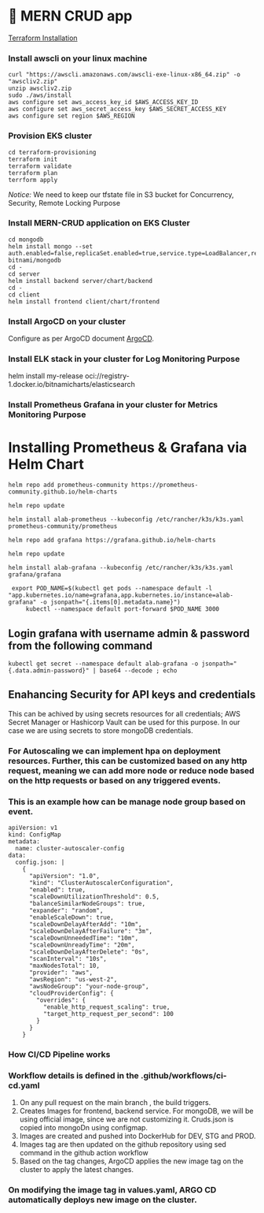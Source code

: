 # 🤘 MERN CRUD app
[Terraform Installation](https://developer.hashicorp.com/terraform/tutorials/aws-get-started/install-cli)
### Install awscli on your linux machine
```console
curl "https://awscli.amazonaws.com/awscli-exe-linux-x86_64.zip" -o "awscliv2.zip"
unzip awscliv2.zip
sudo ./aws/install
aws configure set aws_access_key_id $AWS_ACCESS_KEY_ID
aws configure set aws_secret_access_key $AWS_SECRET_ACCESS_KEY
aws configure set region $AWS_REGION
```
### Provision EKS cluster
```console
cd terraform-provisioning
terraform init
terraform validate
terraform plan
terrform apply
```
*Notice:* We need to keep our tfstate file in S3 bucket for Concurrency, Security, Remote Locking Purpose
### Install MERN-CRUD application on EKS Cluster
```console
cd mongodb
helm install mongo --set auth.enabled=false,replicaSet.enabled=true,service.type=LoadBalancer,replicaSet.replicas.secondary=3 bitnami/mongodb
cd -
cd server
helm install backend server/chart/backend
cd -
cd client
helm install frontend client/chart/frontend
```
### Install ArgoCD on your cluster
Configure as per ArgoCD document [ArgoCD](https://argo-cd.readthedocs.io/en/stable/).
### Install ELK stack in your cluster for Log Monitoring Purpose
helm install my-release oci://registry-1.docker.io/bitnamicharts/elasticsearch
### Install Prometheus Grafana in your cluster for Metrics Monitoring Purpose
# Installing Prometheus & Grafana via Helm Chart
```console
helm repo add prometheus-community https://prometheus-community.github.io/helm-charts
```
```console
helm repo update
```
```console
helm install alab-prometheus --kubeconfig /etc/rancher/k3s/k3s.yaml prometheus-community/prometheus
```
```console
helm repo add grafana https://grafana.github.io/helm-charts
```
```console
helm repo update
```
```console
helm install alab-grafana --kubeconfig /etc/rancher/k3s/k3s.yaml grafana/grafana
 ```
```console
 export POD_NAME=$(kubectl get pods --namespace default -l "app.kubernetes.io/name=grafana,app.kubernetes.io/instance=alab-grafana" -o jsonpath="{.items[0].metadata.name}")
     kubectl --namespace default port-forward $POD_NAME 3000
```
## Login grafana with username admin & password from the following command
```console
kubectl get secret --namespace default alab-grafana -o jsonpath="{.data.admin-password}" | base64 --decode ; echo
```
## Enahancing Security for API keys and credentials
This can be achived by using secrets resources  for all credentials; AWS Secret Manager or Hashicorp Vault can be used for this purpose.
In our case we are using secrets to store mongoDB credentials. 

### For Autoscaling we can implement hpa on deployment resources. Further, this can be customized based on any http request, meaning we can add more node or reduce node based on the http requests or based on any triggered events.
### This is an example how can be manage node group based on event.
```console
apiVersion: v1
kind: ConfigMap
metadata:
  name: cluster-autoscaler-config
data:
  config.json: |
    {
      "apiVersion": "1.0",
      "kind": "ClusterAutoscalerConfiguration",
      "enabled": true,
      "scaleDownUtilizationThreshold": 0.5,
      "balanceSimilarNodeGroups": true,
      "expander": "random",
      "enableScaleDown": true,
      "scaleDownDelayAfterAdd": "10m",
      "scaleDownDelayAfterFailure": "3m",
      "scaleDownUnneededTime": "10m",
      "scaleDownUnreadyTime": "20m",
      "scaleDownDelayAfterDelete": "0s",
      "scanInterval": "10s",
      "maxNodesTotal": 10,
      "provider": "aws",
      "awsRegion": "us-west-2",
      "awsNodeGroup": "your-node-group",
      "cloudProviderConfig": {
        "overrides": {
          "enable_http_request_scaling": true,
          "target_http_request_per_second": 100
        }
      }
    }
```
### How CI/CD Pipeline works
### Workflow details is defined in the .github/workflows/ci-cd.yaml
1. On any pull request on the main branch , the build triggers. 
2. Creates Images for frontend, backend service. For mongoDB, we will be using official image, since we are not customizing it. Cruds.json is  copied into mongoDn using configmap.
3. Images are created and pushed into DockerHub for DEV, STG and PROD.
4. Images tag are then updated on the github repository using sed command in the github action workflow
5. Based on the tag changes, ArgoCD applies the new image tag on the cluster to apply the latest changes.
### On modifying the image tag in values.yaml, ARGO CD automatically deploys new image on the cluster.   
